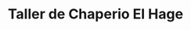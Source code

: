 ---
title: "Taller de Chaperio El Hage"
url: /santa-cruz-de-la-sierra/taller-de-chaperio-el-hage/
shop: reparación de automóviles
---